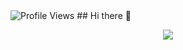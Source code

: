 <img src="https://komarev.com/ghpvc/?username=MelanyMFM&color=blueviolet" alt="Profile Views">
## Hi there 👋

<!--
**MelanyMFM/MelanyMFM** is a ✨ _special_ ✨ repository because its `README.md` (this file) appears on your GitHub profile.

Here are some ideas to get you started:

- 🔭 I’m currently working on ...
- 🌱 I’m currently learning ...
- 👯 I’m looking to collaborate on ...
- 🤔 I’m looking for help with ...
- 💬 Ask me about ...
- 📫 How to reach me: ...
- 😄 Pronouns: ...
- ⚡ Fun fact: ...
-->

<p align="center">
   <img  align="center" src="https://stats-seven-smoky.vercel.app/api/top-langs/?username=MelanyMFM&layout=compact&theme=radical&text_color=C384FF&langs_count=32">
</p>
